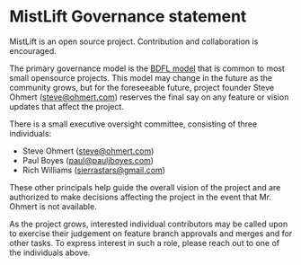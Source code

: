 # MistLift Governance statement

MistLift is an open source project.  Contribution and collaboration is encouraged.

The primary governance model is the [BDFL model](https://en.wikipedia.org/wiki/Benevolent_dictator_for_life)
that is common to most small opensource projects.
This model may change in the future as the community grows, but for the foreseeable
future, project founder Steve Ohmert (steve@ohmert.com) reserves the final say on 
any feature or vision updates that affect the project.

There is a small executive oversight committee, consisting of three individuals:

- Steve Ohmert (steve@ohmert.com)
- Paul Boyes (paul@pauljboyes.com)
- Rich Williams (sierrastars@gmail.com)

These other principals help guide the overall vision of the project and are authorized to make decisions 
affecting the project in the event that Mr. Ohmert is not available.

As the project grows, interested individual contributors may be called upon to
exercise their judgement on feature branch approvals and merges and for other
tasks.  To express interest in such a role, please reach out to one of the individuals
above.

